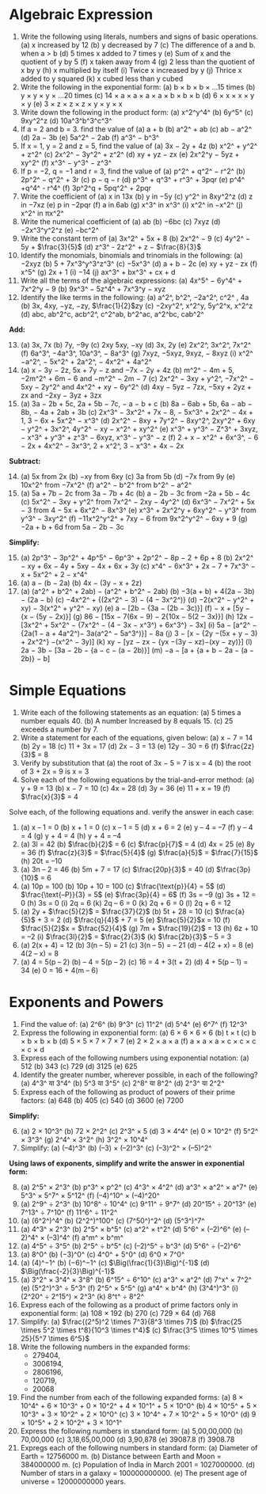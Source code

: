 # Algebraic Expression

1. Write the following using literals, numbers and signs of basic operations.
   (a) x increased by 12
   (b) y decreased by 7
   (c) The difference of a and b. when a > b
   (d) 5 times x added to 7 times y
   (e) Sum of x and the quotient of y by 5
   (f) x taken away from 4
   (g) 2 less than the quotient of x by y
   (h) x multiplied by itself
   (i) Twice x increased by y
   (j) Thrice x added to y squared
   (k) x cubed less than y cubed
2. Write the following in the exponential form:
   (a) b × b × b × …15 times
   (b) y × y × y × …20 times
   (c) 14 × a × a × a × a × b × b × b
   (d) 6 × x × x × y × y
   (e) 3 × z × z × z × y × y × x
3. Write down the following in the product form:
   (a) x^2^y^4^
   (b) 6y^5^
   (c) 9xy^2^z
   (d) 10a^3^b^3^c^3^
4. If a = 2 and b = 3. find the value of
   (a) a + b
   (b) a^2^ + ab
   (c) ab − a^2^
   (d) 2a − 3b
   (e) 5a^2^ − 2ab
   (f) a^3^ − b^3^
5. If x = 1, y = 2 and z = 5, find the value of
   (a) 3x − 2y + 4z
   (b) x^2^ + y^2^ + z^2^
   (c) 2x^2^ − 3y^2^ + z^2^
   (d) xy + yz − zx
   (e) 2x^2^y − 5yz + xy^2^
   (f) x^3^ − y^3^ − z^3^
6. If p = −2, q = −1 and r = 3, find the value of
   (a) p^2^ + q^2^ − r^2^
   (b) 2p^2^ − q^2^ + 3r
   (c) p − q − r
   (d) p^3^ + q^3^ + r^3^ + 3pqr
   (e) p^4^ +q^4^ - r^4^
   (f) 3p^2^q + 5pq^2^ + 2pqr
7. Write the coefficient of
   (a) x in 13x
   (b) y in −5y
   (c) y^2^ in 8xy^2^z
   (d) z in −7xz
   (e) p in −2pqr
   (f) a in 6ab
   (g) x^3^ in x^3^
   (i) x^2^ in −x^2^
   (j) x^2^ in &pi;x^2^
8. Write the numerical coefficient of
   (a) ab
   (b) −6bc
   (c) 7xyz
   (d) −2x^3^y^2^z
   (e) −bc^2^
9. Write the constant term of
   (a) 3x^2^ + 5x + 8
   (b) 2x^2^ − 9
   (c) 4y^2^ − 5y + $\frac{3}{5}$
   (d) z^3^ - 2z^2^ + z − $\frac{8}{3}$
10. Identify the monomials, binomials and trinomials in the following:
    (a) −2xyz
    (b) 5 + 7x^3^y^3^z^3^
    (c) −5x^3^
    (d) a + b − 2c
    (e) xy + yz - zx
    (f) x^5^
    (g) 2x + 1
    (i) −14
    (j) ax^3^ + bx^3^ + cx + d
11. Write all the terms of the algebraic expressions:
    (a) 4x^5^ − 6y^4^ + 7x^2^y − 9
    (b) 9x^3^ − 5z^4^ + 7x^3^y − xyz
12. Identify the like terms in the following:
    (a) a^2^, b^2^, −2a^2^, c^2^ , 4a
    (b) 3x, 4xy, −yz, −zy, $\frac{1}{2}$zy
    (c) −2xy^2^, x^2^y, 5y^2^x, x^2^z
    (d) abc, ab^2^c, acb^2^, c^2^ab, b^2^ac, a^2^bc, cab^2^

**Add:**

13. (a) 3x, 7x
    (b) 7y, −9y
    (c) 2xy 5xy, −xy
    (d) 3x, 2y
    (e) 2x^2^, 3x^2^, 7x^2^
    (f) 6a^3^, −4a^3^, 10a^3^, − 8a^3^
    (g) 7xyz, −5xyz, 9xyz, − 8xyz
    (i) x^2^ −a^2^, − 5x^2^ + 2a^2^, − 4x^2^ + 4a^2^
14. (a) x − 3y − 2z, 5x + 7y − z and −7x − 2y + 4z
    (b) m^2^ − 4m + 5, −2m^2^ + 6m − 6 and −m^2^ − 2m − 7
    (c) 2x^2^ − 3xy + y^2^, −7x^2^ − 5xy − 2y^2^ and 4x^2^ + xy − 6y^2^
    (d) 4xy − 5yz − 7zx, −5xy + 2yz + zx and −2xy − 3yz + 3zx
15. (a) 3a − 2b + 5c, 2a + 5b − 7c, − a − b + c
    (b) 8a − 6ab + 5b, 6a − ab − 8b, − 4a + 2ab + 3b
    (c) 2x^3^ − 3x^2^ + 7x − 8, − 5x^3^ + 2x^2^ − 4x + 1, 3 − 6x + 5x^2^ − x^3^
    (d) 2x^2^ − 8xy + 7y^2^ − 8xy^2^, 2xy^2^ + 6xy − y^2^ + 3x^2^, 4y^2^ − xy − x^2^ + xy^2^
    (e) x^3^ + y^3^ − Z^3^ + 3xyz, − x^3^ + y^3^ + z^3^ − 6xyz, x^3^ − y^3^ − z
    (f) 2 + x − x^2^ + 6x^3^, − 6 − 2x + 4x^2^ − 3x^3^, 2 + x^2^, 3 − x^3^ + 4x − 2x

**Subtract:**

14. (a) 5x from 2x
    (b) −xy from 6xy
    (c) 3a from 5b
    (d) −7x from 9y
    (e) 10x^2^ from −7x^2^
    (f) a^2^ − b^2^ from b^2^ − a^2^
15. (a) 5a + 7b − 2c from 3a − 7b + 4c
    (b) a − 2b − 3c from −2a + 5b − 4c
    (c) 5x^2^ − 3xy + y^2^ from 7x^2^ − 2xy − 4y^2^
    (d) 6x^3^ − 7x^2^ + 5x − 3 from 4 − 5x + 6x^2^ − 8x^3^
    (e) x^3^ + 2x^2^y + 6xy^2^ − y^3^ from y^3^ − 3xy^2^
    (f) −11x^2^y^2^ + 7xy − 6 from 9x^2^y^2^ − 6xy + 9
    (g) −2a + b + 6d from 5a − 2b − 3c

**Simplify:**

15. (a) 2p^3^ − 3p^2^ + 4p^5^ − 6p^3^ + 2p^2^ − 8p − 2 + 6p + 8
    (b) 2x^2^ − xy + 6x − 4y + 5xy − 4x + 6x + 3y
    (c) x^4^ − 6x^3^ + 2x − 7 + 7x^3^ − x + 5x^2^ + 2 − x^4^
16. (a) a − (b − 2a)
    (b) 4x − (3y − x + 2z)
17. (a) (a^2^ + b^2^ + 2ab) − (a^2^ + b^2^ − 2ab)
    (b) −3(a + b) + 4(2a − 3b) − (2a − b)
    (c) −4x^2^ + {(2x^2^ − 3) − (4 − 3x^2^)}
    (d) −2(x^2^ − y^2^ + xy) − 3(x^2^ + y^2^ − xy)
    (e) a − [2b − {3a − (2b − 3c)}]
    (f) − x + [5y − {x − (5y − 2x)}]
    (g) 86 − [15x − 7(6x − 9) − 2{10x − 5(2 − 3x)}]
    (h) 12x − [3x^2^ + 5x^2^ − {7x^2^ − (4 − 3x − x^3^) + 6x^3^} − 3x]
    (i) 5a − [a^2^ − {2a(1 − a + 4a^2^)− 3a(a^2^ − 5a^3^)}] − 8a
    (j) 3 − [x − {2y −(5x + y − 3) + 2x^2^} −(x^2^ − 3y)]
    (k) xy − [yz − zx − {yx −(3y − xz)−(xy − zy)}]
    (l) 2a − 3b − [3a − 2b − {a − c − (a − 2b)}]
    (m) −a − [a + {a + b − 2a − (a − 2b)} − b]

# Simple Equations

1. Write each of the following statements as an equation:
   (a) 5 times a number equals 40.
   (b) A number Increased by 8 equals 15.
   (c) 25 exceeds a number by 7.
2. Write a statement for each of the equations, given below:
   (a) x − 7 = 14
   (b) 2y = 18
   (c) 11 + 3x = 17
   (d) 2x − 3 = 13
   (e) 12y − 30 = 6
   (f) $\frac{2z}{3}$ = 8
3. Verify by substitution that
   (a) the root of 3x − 5 = 7 is x = 4
   (b) the root of 3 + 2x = 9 is x = 3
4. Solve each of the following equations by the trial-and-error method:
   (a) y + 9 = 13
   (b) x − 7 = 10
   (c) 4x = 28
   (d) 3y = 36
   (e) 11 + x = 19
   (f) $\frac{x}{3}$ = 4

Solve each, of the following equations and. verify the answer in each case:

1. (a) x – 1 = 0
   (b) x + 1 = 0
   (c) x – 1 = 5
   (d) x + 6 = 2
   (e) y – 4 = –7
   (f) y – 4 = 4
   (g) y + 4 = 4
   (h) y + 4 = –4
2. (a) 3l = 42
   (b) $\frac{b}{2}$ = 6
   (c) $\frac{p}{7}$ = 4
   (d) 4x = 25
   (e) 8y = 36
   (f) $\frac{z}{3}$ = $\frac{5}{4}$
   (g) $\frac{a}{5}$ = $\frac{7}{15}$
   (h) 20t = –10
3. (a) 3n – 2 = 46
   (b) 5m + 7 = 17
   (c) $\frac{20p}{3}$ = 40
   (d) $\frac{3p}{10}$ = 6
4. (a) 10p = 100
   (b) 10p + 10 = 100
   (c) $\frac{\text{p}}{4} = 5$
   (d) $\frac{\text{–P}}{3} = 5$
   (e) $\frac{3p}{4} = 6$
   (f) 3s = –9
   (g) 3s + 12 = 0
   (h) 3s = 0
   (i) 2q = 6
   (k) 2q – 6 = 0
   (k) 2q + 6 = 0
   (l) 2q + 6 = 12
5. (a) 2y + $\frac{5}{2}$ = $\frac{37}{2}$
   (b) 5t + 28 = 10
   (c) $\frac{a}{5}$ + 3 = 2
   (d) $\frac{q}{4}$ + 7 = 5
   (e) $\frac{5}{2}$x = 10
   (f) $\frac{5}{2}$x = $\frac{52}{4}$
   (g) 7m + $\frac{19}{2}$ = 13
   (h) 6z + 10 = –2
   (i) $\frac{3l}{2}$ = $\frac{2}{3}$
   (k) $\frac{2b}{3}$ – 5 = 3
6. (a) 2(x + 4) = 12
   (b) 3(n – 5) = 21
   (c) 3(n – 5) = – 21
   (d) – 4(2 + x) = 8
   (e) 4(2 – x) = 8
7. (a) 4 = 5(p – 2)
   (b) – 4 = 5(p – 2)
   (c) 16 = 4 + 3(t + 2)
   (d) 4 + 5(p – 1) = 34
   (e) 0 = 16 + 4(m – 6)

# Exponents and Powers

1. Find the value of:
   (a) 2^6^
   (b) 9^3^
   (c) 11^2^
   (d) 5^4^
   (e) 6^7^
   (f) 12^3^
2. Express the following in exponential form:
   (a) 6 × 6 × 6 × 6
   (b) t × t
   (c) b × b × b × b
   (d) 5 × 5 × 7 × 7 × 7
   (e) 2 × 2 × a × a
   (f) a × a × a × c × c × c × c × d
3. Express each of the following numbers using exponential notation:
   (a) 512
   (b) 343
   (c) 729
   (d) 3125
   (e) 625
4. Identify the greater number, wherever possible, in each of the following?
   (a) 4^3^ या 3^4^
   (b) 5^3 या 3^5^
   (c) 2^8^ या 8^2^
   (d) 2^3^ या 2^2^
5. Express each of the following as product of powers of their prime factors:
   (a) 648
   (b) 405
   (c) 540
   (d) 3600
   (e) 7200

**Simplify:**

6. (a) 2 × 10^3^
   (b) 72 × 2^2^
   (c) 2^3^ × 5
   (d) 3 × 4^4^
   (e) 0 × 10^2^
   (f) 5^2^ × 3^3^
   (g) 2^4^ × 3^2^
   (h) 3^2^ × 10^4^
7. Simplify:
   (a) (–4)^3^
   (b) (–3) × (–2)^3^
   (c) (–3)^2^ × (–5)^2^

**Using laws of exponents, simplify and write the answer in exponential form:**

8. (a) 2^5^ × 2^3^
   (b) p^3^ × p^2^
   (c) 4^3^ × 4^2^
   (d) a^3^ × a^2^ × a^7^
   (e) 5^3^ × 5^7^ × 5^12^
   (f) (–4)^10^ × (–4)^20^
9. (a) 2^9^ ÷ 2^3^
   (b) 10^8^ ÷ 10^4^
   (c) 9^11^ ÷ 9^7^
   (d) 20^15^ ÷ 20^13^
   (e) 7^13^ ÷ 7^10^
   (f) 11^6^ ÷ 11^2^
10. (a) (6^2^)^4^
    (b) (2^2^)^100^
    (c) (7^50^)^2^
    (d) (5^3^)^7^
11. (a) 4^3^ × 2^3^
    (b) 2^5^ × b^5^
    (c) a^2^ × t^2^
    (d) 5^6^ × (–2)^6^
    (e) (–2)^4^ × (–3)^4^
    (f) a^m^ × b^m^
12. (a) 4^5^ ÷ 3^5^
    (b) 2^5^ ÷ b^5^
    (c) (–2)^5^ ÷ b^3^
    (d) 5^6^ ÷ (–2)^6^
13. (a) 8^0^
    (b) (−3)^0^
    (c) 4^0^ + 5^0^
    (d) 6^0 × 7^0^
14. (a) (4)^−1^
    (b) (−6)^−1^
    (c) $\Big(\frac{1}{3}\Big)^{-1}$
    (d) $\Big(\frac{-2}{3}\Big)^{-1}$
15. (a) 3^2^ × 3^4^ × 3^8^
    (b) 6^15^ ÷ 6^10^
    (c) a^3^ × a^2^
    (d) 7^x^ × 7^2^
    (e) (5^2^)^3^ ÷ 5^3^
    (f) 2^5^ × 5^5^
    (g) a^4^ × b^4^
    (h) (3^4^)^3^
    (i) (2^20^ ÷ 2^15^) × 2^3^
    (k) 8^t^ ÷ 8^2^
16. Express each of the following as a product of prime factors only in exponential form:
    (a) 108 × 192
    (b) 270
    (c) 729 × 64
    (d) 768
17. Simplify:
    (a) $\frac{(2^5)^2 \times 7^3}{8^3 \times 7}$
    (b) $\frac{25 \times 5^2 \times t^8}{10^3 \times t^4}$
    (c) $\frac{3^5 \times 10^5 \times 25}{5^7 \times 6^5}$
18. Write the following numbers in the expanded forms:
    - 279404,
    - 3006194,
    - 2806196,
    - 120719,
    - 20068
19. Find the number from each of the following expanded forms:
    (a) 8 × 10^4^ + 6 × 10^3^ + 0 × 10^2^ + 4 × 10^1^ + 5 × 10^0^
    (b) 4 × 10^5^ + 5 × 10^3^ + 3 × 10^2^ + 2 × 10^0^
    (c) 3 × 10^4^ + 7 × 10^2^ + 5 × 10^0^
    (d) 9 × 10^5^ + 2 × 10^2^ + 3 × 10^1^
20. Express the following numbers in standard form:
    (a) 5,00,00,000
    (b) 70,00,000
    (c) 3,18,65,00,000
    (d) 3,90,878
    (e) 39087.8
    (f) 3908.78
21. Expregs each of the following numbers in standard form:
    (a) Diameter of Earth = 12756000 m.
    (b) Distance between Earth and Moon = 384000000 m.
    (c) Population of India in March 2001 = 1027000000.
    (d) Number of stars in a galaxy = 100000000000.
    (e) The present age of universe = 12000000000 years.
